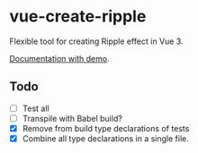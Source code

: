 # vue-create-ripple

Flexible tool for creating Ripple effect in Vue 3.

[Documentation with demo](https://liquidsolid.github.io/vue-create-ripple-docs/).

## Todo

- [ ] Test all
- [ ] Transpile with Babel build?
- [x] Remove from build type declarations of tests
- [x] Combine all type declarations in a single file.
